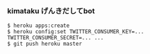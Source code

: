 ### kimataku げんきだしてbot ###

    $ heroku apps:create
    $ heroku config:set TWITTER_CONSUMER_KEY=... TWITTER_CONSUMER_SECRET=... ...
    $ git push heroku master
